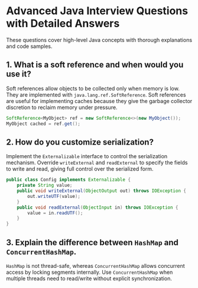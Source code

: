 # Advanced Java Interview Questions with Detailed Answers

These questions cover high-level Java concepts with thorough explanations and code samples.

## 1. What is a soft reference and when would you use it?
Soft references allow objects to be collected only when memory is low. They are implemented with `java.lang.ref.SoftReference`. Soft references are useful for implementing caches because they give the garbage collector discretion to reclaim memory under pressure.

```java
SoftReference<MyObject> ref = new SoftReference<>(new MyObject());
MyObject cached = ref.get();
```

## 2. How do you customize serialization?
Implement the `Externalizable` interface to control the serialization mechanism. Override `writeExternal` and `readExternal` to specify the fields to write and read, giving full control over the serialized form.

```java
public class Config implements Externalizable {
    private String value;
    public void writeExternal(ObjectOutput out) throws IOException {
        out.writeUTF(value);
    }
    public void readExternal(ObjectInput in) throws IOException {
        value = in.readUTF();
    }
}
```

## 3. Explain the difference between `HashMap` and `ConcurrentHashMap`.
`HashMap` is not thread-safe, whereas `ConcurrentHashMap` allows concurrent access by locking segments internally. Use `ConcurrentHashMap` when multiple threads need to read/write without explicit synchronization.
